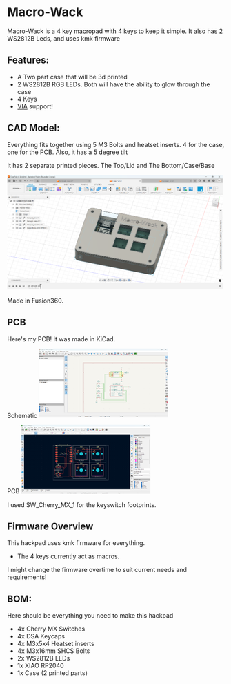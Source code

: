 # Macro-Wack

Macro-Wack is a 4 key macropad with 4 keys to keep it simple. It also has 2 WS2812B Leds, and uses kmk firmware

## Features:
- A Two part case that will be 3d printed
- 2 WS2812B RGB LEDs. Both will have the ability to glow through the case
- 4 Keys
- [VIA](https://www.caniusevia.com/) support!

## CAD Model:
Everything fits together using 5 M3 Bolts and heatset inserts. 4 for the case, one for the PCB. Also, it has a 5 degree tilt

It has 2 separate printed pieces.
The Top/Lid and The Bottom/Case/Base

<img src=Assets/assem_case.png alt="CAse" width="500"/>

Made in Fusion360.


## PCB
Here's my PCB! It was made in KiCad.

Schematic
<img src=assets/sch.png alt="Schematic" width="300"/>

PCB
<img src=assets/pcb.png alt="PCB" width="300"/>

I used SW_Cherry_MX_1 for the keyswitch footprints.

## Firmware Overview
This hackpad uses kmk firmware for everything. 

- The 4 keys currently act as macros.

I might change the firmware overtime to suit current needs and requirements!

## BOM:
Here should be everything you need to make this hackpad

- 4x Cherry MX Switches
- 4x DSA Keycaps
- 4x M3x5x4 Heatset inserts
- 4x M3x16mm SHCS Bolts
- 2x WS2812B LEDs
- 1x XIAO RP2040
- 1x Case (2 printed parts)
